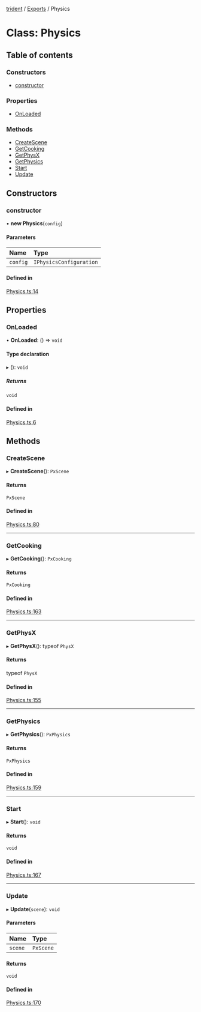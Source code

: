 [trident](../README.md) / [Exports](../modules.md) / Physics

# Class: Physics

## Table of contents

### Constructors

- [constructor](Physics.md#constructor)

### Properties

- [OnLoaded](Physics.md#onloaded)

### Methods

- [CreateScene](Physics.md#createscene)
- [GetCooking](Physics.md#getcooking)
- [GetPhysX](Physics.md#getphysx)
- [GetPhysics](Physics.md#getphysics)
- [Start](Physics.md#start)
- [Update](Physics.md#update)

## Constructors

### constructor

• **new Physics**(`config`)

#### Parameters

| Name | Type |
| :------ | :------ |
| `config` | `IPhysicsConfiguration` |

#### Defined in

[Physics.ts:14](https://github.com/AIFanatic/Trident/blob/f9d7b7c/src/Physics.ts#L14)

## Properties

### OnLoaded

• **OnLoaded**: () => `void`

#### Type declaration

▸ (): `void`

##### Returns

`void`

#### Defined in

[Physics.ts:6](https://github.com/AIFanatic/Trident/blob/f9d7b7c/src/Physics.ts#L6)

## Methods

### CreateScene

▸ **CreateScene**(): `PxScene`

#### Returns

`PxScene`

#### Defined in

[Physics.ts:80](https://github.com/AIFanatic/Trident/blob/f9d7b7c/src/Physics.ts#L80)

___

### GetCooking

▸ **GetCooking**(): `PxCooking`

#### Returns

`PxCooking`

#### Defined in

[Physics.ts:163](https://github.com/AIFanatic/Trident/blob/f9d7b7c/src/Physics.ts#L163)

___

### GetPhysX

▸ **GetPhysX**(): typeof `PhysX`

#### Returns

typeof `PhysX`

#### Defined in

[Physics.ts:155](https://github.com/AIFanatic/Trident/blob/f9d7b7c/src/Physics.ts#L155)

___

### GetPhysics

▸ **GetPhysics**(): `PxPhysics`

#### Returns

`PxPhysics`

#### Defined in

[Physics.ts:159](https://github.com/AIFanatic/Trident/blob/f9d7b7c/src/Physics.ts#L159)

___

### Start

▸ **Start**(): `void`

#### Returns

`void`

#### Defined in

[Physics.ts:167](https://github.com/AIFanatic/Trident/blob/f9d7b7c/src/Physics.ts#L167)

___

### Update

▸ **Update**(`scene`): `void`

#### Parameters

| Name | Type |
| :------ | :------ |
| `scene` | `PxScene` |

#### Returns

`void`

#### Defined in

[Physics.ts:170](https://github.com/AIFanatic/Trident/blob/f9d7b7c/src/Physics.ts#L170)
